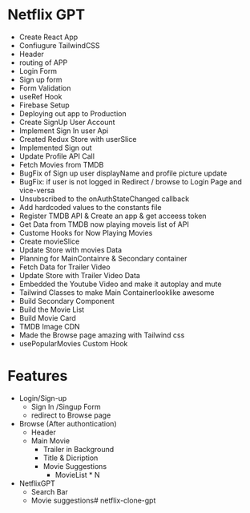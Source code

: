 # Netflix GPT

- Create React App
- Confiugure TailwindCSS
- Header
- routing of APP
- Login Form 
- Sign up form
- Form Validation
- useRef Hook
- Firebase Setup
- Deploying out app to Production
- Create SignUp User Account
- Implement Sign In user Api
- Created Redux Store with userSlice
- Implemented Sign out 
- Update Profile API Call
- Fetch Movies from TMDB
- BugFix of Sign up user displayName and profile picture update
- BugFix: if user is not logged in Redirect / browse to Login Page and vice-versa
- Unsubscribed to the onAuthStateChanged callback
- Add hardcoded values to the constants file
- Register TMDB API & Create an app & get acceess token
- Get Data from TMDB now playing moveis list of API 
- Custome Hooks for Now Playing Movies
- Create movieSlice
- Update Store with movies Data
- Planning for MainContainre & Secondary container
- Fetch Data for Trailer Video
- Update Store with Trailer Video Data
- Embedded the Youtube Video and make it autoplay and mute
- Tailwind Classes to make Main Containerlooklike awesome
- Build Secondary Component
- Build the Movie List 
- Build Movie Card
- TMDB Image CDN
- Made the Browse page amazing with Tailwind css
- usePopularMovies Custom Hook

# Features

- Login/Sign-up
    - Sign In /Singup Form
    - redirect to Browse page
- Browse (After authontication)
    - Header
    - Main Movie
        - Trailer in Background
        - Title & Dicription
        - Movie Suggestions
            - MovieList * N
- NetflixGPT
    - Search Bar
    - Movie suggestions# netflix-clone-gpt
